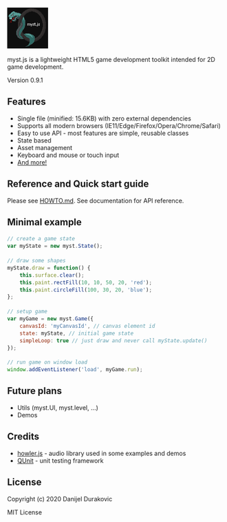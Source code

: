![myst.js](/logo.png?raw=true)

myst.js is a lightweight HTML5 game development toolkit intended for 2D game development.

Version 0.9.1

## Features

- Single file (minified: 15.6KB) with zero external dependencies
- Supports all modern browsers (IE11/Edge/Firefox/Opera/Chrome/Safari)
- Easy to use API - most features are simple, reusable classes
- State based
- Asset management
- Keyboard and mouse or touch input
- [And more!](HOWTO.md)

## Reference and Quick start guide

Please see [HOWTO.md](HOWTO.md). See documentation for API reference.

## Minimal example

```javascript
// create a game state
var myState = new myst.State();

// draw some shapes
myState.draw = function() {
	this.surface.clear();
	this.paint.rectFill(10, 10, 50, 20, 'red');
	this.paint.circleFill(100, 30, 20, 'blue');
};

// setup game
var myGame = new myst.Game({
	canvasId: 'myCanvasId', // canvas element id
	state: myState, // initial game state
	simpleLoop: true // just draw and never call myState.update()
});

// run game on window load
window.addEventListener('load', myGame.run);
```

## Future plans

- Utils (myst.UI, myst.level, ...)
- Demos

## Credits

- [howler.js](https://howlerjs.com/) - audio library used in some examples and demos
- [QUnit](https://qunitjs.com/) - unit testing framework

## License

Copyright (c) 2020 Danijel Durakovic

MIT License
